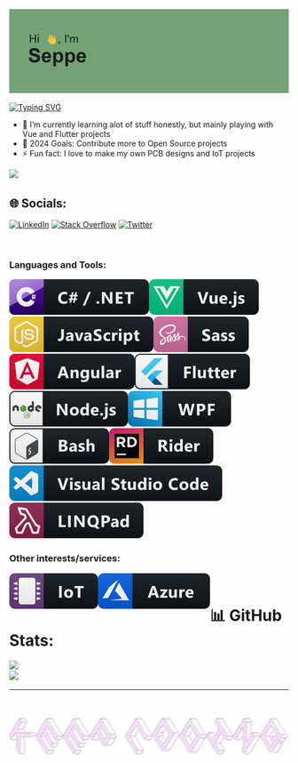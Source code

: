 <img src="./header.png">

[![Typing SVG](https://readme-typing-svg.demolab.com?font=Fira+Code&pause=1000&width=650&lines=I'm+a+Fullstack+Developer+and+Electronics+Engineer)](https://git.io/typing-svg)

- 🌱 I’m currently learning alot of stuff honestly, but mainly playing with Vue and Flutter projects
- 🥅 2024 Goals: Contribute more to Open Source projects
- ⚡ Fun fact: I love to make my own PCB designs and IoT projects

[![](https://visitcount.itsvg.in/api?id=ClumsyPenguin&icon=2&color=3)](https://visitcount.itsvg.in)

## 🌐 Socials:
[![LinkedIn](https://img.shields.io/badge/LinkedIn-%230077B5.svg?logo=linkedin&logoColor=white)](https://linkedin.com/in/seppe-geerinckx-30b236156/) [![Stack Overflow](https://img.shields.io/badge/-Stackoverflow-FE7A16?logo=stack-overflow&logoColor=white)](https://stackoverflow.com/users/7296657/clumpsypenguin) [![Twitter](https://img.shields.io/badge/Twitter-%231DA1F2.svg?logo=Twitter&logoColor=white)](https://twitter.com/seppe318) 

<br />

### Languages and Tools:
<img style="max-width: 100%;" src="https://raw.githubusercontent.com/MikeCodesDotNET/ColoredBadges/master/svg/dev/languages/csharp_dotnet.svg"/><img style="max-width: 100%;" alt="Vue" src="https://raw.githubusercontent.com/MikeCodesDotNET/ColoredBadges/master/svg/dev/frameworks/vue.svg"/><img style="max-width: 100%;" src="https://raw.githubusercontent.com/MikeCodesDotNET/ColoredBadges/master/svg/dev/languages/js.svg"/><img style="max-width: 100%;" src="https://raw.githubusercontent.com/MikeCodesDotNET/ColoredBadges/master/svg/dev/languages/sass.svg"/><img style="max-width: 100%;" alt="Angular" src="https://raw.githubusercontent.com/MikeCodesDotNET/ColoredBadges/master/svg/dev/frameworks/angular.svg"/><img style="max-width: 100%;" alt="Flutter" src="https://raw.githubusercontent.com/MikeCodesDotNET/ColoredBadges/master/svg/dev/frameworks/flutter.svg"/><img style="max-width: 100%;" alt="NodeJs" src="https://raw.githubusercontent.com/MikeCodesDotNET/ColoredBadges/master/svg/dev/frameworks/nodejs.svg"/><img style="max-width: 100%;" alt="WPF" src="https://raw.githubusercontent.com/MikeCodesDotNET/ColoredBadges/master/svg/dev/frameworks/wpf.svg"/><img style="max-width: 100%;" alt="WPF" src="https://raw.githubusercontent.com/MikeCodesDotNET/ColoredBadges/master/svg/dev/tools/bash.svg"/><img style="max-width: 100%;" alt="WPF" src="https://raw.githubusercontent.com/MikeCodesDotNET/ColoredBadges/master/svg/dev/tools/jetbrains_rider.svg"/><img style="max-width: 100%;" alt="WPF" src="https://raw.githubusercontent.com/MikeCodesDotNET/ColoredBadges/master/svg/dev/tools/visualstudio_code.svg"/><img style="max-width: 100%;" alt="WPF" src="https://raw.githubusercontent.com/MikeCodesDotNET/ColoredBadges/master/svg/dev/tools/linqpad.svg"/>
<br />

### Other interests/services:
<img align="left" src="https://raw.githubusercontent.com/MikeCodesDotNET/ColoredBadges/master/svg/dev/misc/iot.svg"/>
<img align="left" src="https://raw.githubusercontent.com/MikeCodesDotNET/ColoredBadges/master/svg/dev/services/azure.svg"/>

<br/>


# 📊 GitHub Stats:

![](https://github-readme-streak-stats.herokuapp.com/?user=ClumsyPenguin&theme=dark&hide_border=false)<br/>
![](https://github-readme-stats.vercel.app/api/top-langs/?username=ClumsyPenguin&theme=dark&hide_border=false&include_all_commits=true&count_private=true&layout=compact)

[linkedin]: https://www.linkedin.com/in/seppe-geerinckx-30b236156/

---

<br/>
<br/>
<img src="./keepcoding.png">
